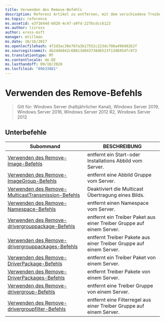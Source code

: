 ```yaml
---
title: Verwenden des Remove-Befehls
description: Referenz Artikel zu entfernen, mit dem verschiedene Treiber bezogene Informationen entfernt werden.
ms.topic: reference
ms.assetid: e3f1644d-6028-4c47-a9fd-227bcdcc6123
ms.author: lizross
author: eross-msft
manager: mtillman
ms.date: 10/16/2017
ms.openlocfilehash: 4f2d3ac30e767a3b17552c223dc708a496482b2f
ms.sourcegitcommit: db2d46842c68813d043738d6523f13d8454fc972
ms.translationtype: MT
ms.contentlocale: de-DE
ms.lasthandoff: 09/10/2020
ms.locfileid: "89633881"
---
```

# <a name="using-the-remove-command"></a>Verwenden des Remove-Befehls

> Gilt für: Windows Server (halbjährlicher Kanal), Windows Server 2019, Windows Server 2016, Windows Server 2012 R2, Windows Server 2012

## <a name="subcommands"></a>Unterbefehle
|Subommand|BESCHREIBUNG|
|-------|--------|
|[Verwenden des Remove-Image-Befehls](using-the-remove-image-command.md)|entfernt ein Start-oder Installations Abbild vom Server.|
|[Verwenden des Remove-ImageGroup-Befehls](using-the-remove-imagegroup-command.md)|entfernt eine Abbild Gruppe vom Server.|
|[Verwenden des Remove-MulticastTransmission-Befehls](using-the-remove-multicasttransmission-command.md)|Deaktiviert die Multicast Übertragung eines Bilds.|
|[Verwenden des Remove-Namespace-Befehls](using-the-remove-namespace-command.md)|entfernt einen Namespace vom Server.|
|[Verwenden des Remove-drivergrouppackage-Befehls](using-the-remove-drivergrouppackage-command.md)|entfernt ein Treiber Paket aus einer Treiber Gruppe auf einem Server.|
|[Verwenden des Remove-drivergrouppackages-Befehls](using-the-remove-drivergrouppackages-command.md)|entfernt Treiber Pakete aus einer Treiber Gruppe auf einem Server.|
|[Verwenden des Remove-DriverPackage-Befehls](using-the-remove-driverpackage-command.md)|entfernt ein Treiber Paket von einem Server.|
|[Verwenden des Remove-DriverPackages-Befehls](using-the-remove-driverpackages-command.md)|entfernt Treiber Pakete von einem Server.|
|[Verwenden des Remove-drivergroup-Befehls](using-the-remove-drivergroup-command.md)|entfernt eine Treiber Gruppe von einem Server.|
|[Verwenden des Remove-drivergroupfilter-Befehls](using-the-remove-drivergroupfilter-command.md)|entfernt eine Filterregel aus einer Treiber Gruppe auf einem Server.|

